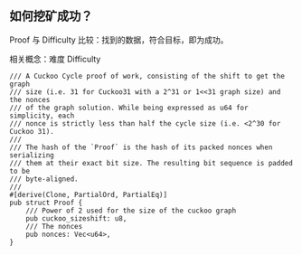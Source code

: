 ## 如何挖矿成功？

Proof 与 Difficulty 比较：找到的数据，符合目标，即为成功。

相关概念：难度 Difficulty

    /// A Cuckoo Cycle proof of work, consisting of the shift to get the graph
    /// size (i.e. 31 for Cuckoo31 with a 2^31 or 1<<31 graph size) and the nonces
    /// of the graph solution. While being expressed as u64 for simplicity, each
    /// nonce is strictly less than half the cycle size (i.e. <2^30 for Cuckoo 31).
    ///
    /// The hash of the `Proof` is the hash of its packed nonces when serializing
    /// them at their exact bit size. The resulting bit sequence is padded to be
    /// byte-aligned.
    ///
    #[derive(Clone, PartialOrd, PartialEq)]
    pub struct Proof {
        /// Power of 2 used for the size of the cuckoo graph
        pub cuckoo_sizeshift: u8,
        /// The nonces
        pub nonces: Vec<u64>,
    }



